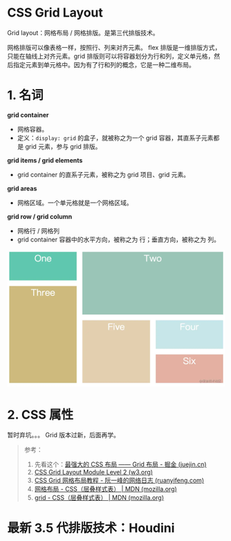 # **CSS Grid Layout**

Grid layout：网格布局 / 网格排版。是第三代排版技术。

网格排版可以像表格一样，按照行、列来对齐元素。 flex 排版是一维排版方式，只能在轴线上对齐元素。grid 排版则可以将容器划分为行和列，定义单元格，然后指定元素到单元格中。因为有了行和列的概念，它是一种二维布局。

# 1. 名词

**grid container**

- 网格容器。
- 定义：`display: grid` 的盒子，就被称之为一个 grid 容器，其直系子元素都是 grid 元素，参与 grid 排版。

**grid items / grid elements**

- grid container 的直系子元素，被称之为 grid 项目、grid 元素。

**grid areas**

- 网格区域。一个单元格就是一个网格区域。



**grid row / grid column**

- 网格行 / 网格列
- grid container 容器中的水平方向，被称之为 行；垂直方向，被称之为 列。



![image-20220630222248858](images/03.Grid.assets/image-20220630222248858.png)



# 2. CSS 属性

暂时弃坑。。。 Grid 版本过新，后面再学。

> 参考：
>
> 1. 先看这个：[最强大的 CSS 布局 —— Grid 布局 - 掘金 (juejin.cn)](https://juejin.cn/post/6854573220306255880)
> 2. [CSS Grid Layout Module Level 2 (w3.org)](https://www.w3.org/TR/css-grid-2/)
> 3. [CSS Grid 网格布局教程 - 阮一峰的网络日志 (ruanyifeng.com)](http://www.ruanyifeng.com/blog/2019/03/grid-layout-tutorial.html)
> 4. [网格布局 - CSS（层叠样式表） | MDN (mozilla.org)](https://developer.mozilla.org/zh-CN/docs/Web/CSS/CSS_Grid_Layout)
> 5. [grid - CSS（层叠样式表） | MDN (mozilla.org)](https://developer.mozilla.org/zh-CN/docs/Web/CSS/grid)



# 最新 3.5 代排版技术：Houdini

